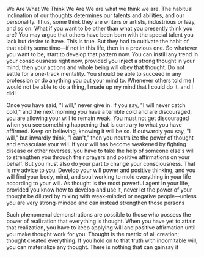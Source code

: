 We Are What We Think We Are We are what we think we are. The habitual inclination of our thoughts determines our talents and abilities, and our personality. Thus, some think they are writers or artists, industrious or lazy, and so on. What if you want to be other than what you presently think you are? You may argue that others have been born with the special talent you lack but desire to have. This is true. But they had to cultivate the habit of that ability some time—if not in this life, then in a previous one. So whatever you want to be, start to develop that pattern now. You can instill any trend in your consciousness right now, provided you inject a strong thought in your mind; then your actions and whole being will obey that thought. Do not settle for a one-track mentality. You should be able to succeed in any profession or do anything you put your mind to. Whenever others told me I would not be able to do a thing, I made up my mind that I could do it, and I did!




Once you have said, "I will," never give in. If you say, "I will never catch cold," and the next morning you have a terrible cold and are discouraged, you are allowing your will to remain weak. You must not get discouraged when you see something happening that is contrary to what you have affirmed. Keep on believing, knowing it will be so. If outwardly you say, "I will," but inwardly think, "I can't," then you neutralize the power of thought and emasculate your will. If your will has become weakened by fighting disease or other reverses, you have to take the help of someone else's will to strengthen you through their prayers and positive affirmations on your behalf. But you must also do your part to change your consciousness. That is my advice to you. Develop your will power and positive thinking, and you will find your body, mind, and soul working to mold everything in your life according to your will. As thought is the most powerful agent in your life, provided you know how to develop and use it, never let the power of your thought be diluted by mixing with weak-minded or negative people—unless you are very strong-minded and can instead strengthen those persons


Such phenomenal demonstrations are possible to those who possess the power of realization that everything is thought. When you have yet to attain that realization, you have to keep applying will and positive affirmation until you make thought work for you. Thought is the matrix of all creation; thought created everything. If you hold on to that truth with indomitable will, you can materialize any thought. There is nothing that can gainsay it